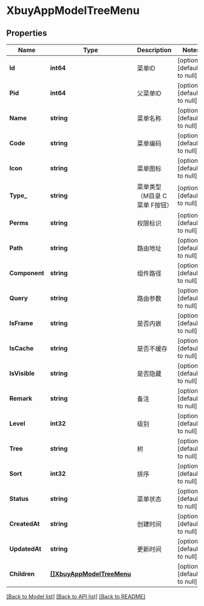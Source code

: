 # XbuyAppModelTreeMenu

## Properties
Name | Type | Description | Notes
------------ | ------------- | ------------- | -------------
**Id** | **int64** | 菜单ID | [optional] [default to null]
**Pid** | **int64** | 父菜单ID | [optional] [default to null]
**Name** | **string** | 菜单名称 | [optional] [default to null]
**Code** | **string** | 菜单编码 | [optional] [default to null]
**Icon** | **string** | 菜单图标 | [optional] [default to null]
**Type_** | **string** | 菜单类型（M目录 C菜单 F按钮） | [optional] [default to null]
**Perms** | **string** | 权限标识 | [optional] [default to null]
**Path** | **string** | 路由地址 | [optional] [default to null]
**Component** | **string** | 组件路径 | [optional] [default to null]
**Query** | **string** | 路由参数 | [optional] [default to null]
**IsFrame** | **string** | 是否内嵌 | [optional] [default to null]
**IsCache** | **string** | 是否不缓存 | [optional] [default to null]
**IsVisible** | **string** | 是否隐藏 | [optional] [default to null]
**Remark** | **string** | 备注 | [optional] [default to null]
**Level** | **int32** | 级别 | [optional] [default to null]
**Tree** | **string** | 树 | [optional] [default to null]
**Sort** | **int32** | 排序 | [optional] [default to null]
**Status** | **string** | 菜单状态 | [optional] [default to null]
**CreatedAt** | **string** | 创建时间 | [optional] [default to null]
**UpdatedAt** | **string** | 更新时间 | [optional] [default to null]
**Children** | [**[]XbuyAppModelTreeMenu**](xbuy.app.model.TreeMenu.md) |  | [optional] [default to null]

[[Back to Model list]](../README.md#documentation-for-models) [[Back to API list]](../README.md#documentation-for-api-endpoints) [[Back to README]](../README.md)

